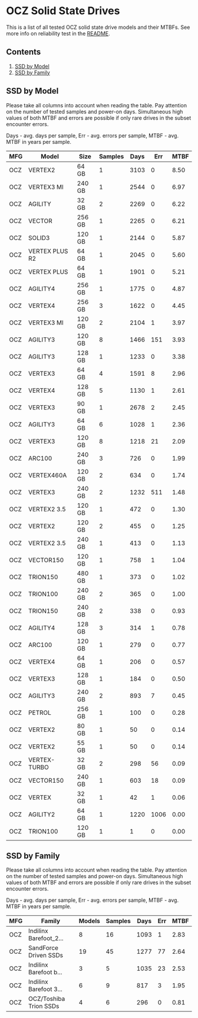 OCZ Solid State Drives
======================

This is a list of all tested OCZ solid state drive models and their MTBFs. See
more info on reliability test in the [README](https://github.com/bsdhw/SMART).

Contents
--------

1. [ SSD by Model  ](#ssd-by-model)
2. [ SSD by Family ](#ssd-by-family)

SSD by Model
------------

Please take all columns into account when reading the table. Pay attention on the
number of tested samples and power-on days. Simultaneous high values of both MTBF
and errors are possible if only rare drives in the subset encounter errors.

Days - avg. days per sample,
Err  - avg. errors per sample,
MTBF - avg. MTBF in years per sample.

| MFG       | Model              | Size   | Samples | Days  | Err   | MTBF |
|-----------|--------------------|--------|---------|-------|-------|------|
| OCZ       | VERTEX2            | 64 GB  | 1       | 3103  | 0     | 8.50   |
| OCZ       | VERTEX3 MI         | 240 GB | 1       | 2544  | 0     | 6.97   |
| OCZ       | AGILITY            | 32 GB  | 2       | 2269  | 0     | 6.22   |
| OCZ       | VECTOR             | 256 GB | 1       | 2265  | 0     | 6.21   |
| OCZ       | SOLID3             | 120 GB | 1       | 2144  | 0     | 5.87   |
| OCZ       | VERTEX PLUS R2     | 64 GB  | 1       | 2045  | 0     | 5.60   |
| OCZ       | VERTEX PLUS        | 64 GB  | 1       | 1901  | 0     | 5.21   |
| OCZ       | AGILITY4           | 256 GB | 1       | 1775  | 0     | 4.87   |
| OCZ       | VERTEX4            | 256 GB | 3       | 1622  | 0     | 4.45   |
| OCZ       | VERTEX3 MI         | 120 GB | 2       | 2104  | 1     | 3.97   |
| OCZ       | AGILITY3           | 120 GB | 8       | 1466  | 151   | 3.93   |
| OCZ       | AGILITY3           | 128 GB | 1       | 1233  | 0     | 3.38   |
| OCZ       | VERTEX3            | 64 GB  | 4       | 1591  | 8     | 2.96   |
| OCZ       | VERTEX4            | 128 GB | 5       | 1130  | 1     | 2.61   |
| OCZ       | VERTEX3            | 90 GB  | 1       | 2678  | 2     | 2.45   |
| OCZ       | AGILITY3           | 64 GB  | 6       | 1028  | 1     | 2.36   |
| OCZ       | VERTEX3            | 120 GB | 8       | 1218  | 21    | 2.09   |
| OCZ       | ARC100             | 240 GB | 3       | 726   | 0     | 1.99   |
| OCZ       | VERTEX460A         | 120 GB | 2       | 634   | 0     | 1.74   |
| OCZ       | VERTEX3            | 240 GB | 2       | 1232  | 511   | 1.48   |
| OCZ       | VERTEX2 3.5        | 120 GB | 1       | 472   | 0     | 1.30   |
| OCZ       | VERTEX2            | 120 GB | 2       | 455   | 0     | 1.25   |
| OCZ       | VERTEX2 3.5        | 240 GB | 1       | 413   | 0     | 1.13   |
| OCZ       | VECTOR150          | 120 GB | 1       | 758   | 1     | 1.04   |
| OCZ       | TRION150           | 480 GB | 1       | 373   | 0     | 1.02   |
| OCZ       | TRION100           | 240 GB | 2       | 365   | 0     | 1.00   |
| OCZ       | TRION150           | 240 GB | 2       | 338   | 0     | 0.93   |
| OCZ       | AGILITY4           | 128 GB | 3       | 314   | 1     | 0.78   |
| OCZ       | ARC100             | 120 GB | 1       | 279   | 0     | 0.77   |
| OCZ       | VERTEX4            | 64 GB  | 1       | 206   | 0     | 0.57   |
| OCZ       | VERTEX3            | 128 GB | 1       | 184   | 0     | 0.50   |
| OCZ       | AGILITY3           | 240 GB | 2       | 893   | 7     | 0.45   |
| OCZ       | PETROL             | 256 GB | 1       | 100   | 0     | 0.28   |
| OCZ       | VERTEX2            | 80 GB  | 1       | 50    | 0     | 0.14   |
| OCZ       | VERTEX2            | 55 GB  | 1       | 50    | 0     | 0.14   |
| OCZ       | VERTEX-TURBO       | 32 GB  | 2       | 298   | 56    | 0.09   |
| OCZ       | VECTOR150          | 240 GB | 1       | 603   | 18    | 0.09   |
| OCZ       | VERTEX             | 32 GB  | 1       | 42    | 1     | 0.06   |
| OCZ       | AGILITY2           | 64 GB  | 1       | 1220  | 1006  | 0.00   |
| OCZ       | TRION100           | 120 GB | 1       | 1     | 0     | 0.00   |

SSD by Family
-------------

Please take all columns into account when reading the table. Pay attention on the
number of tested samples and power-on days. Simultaneous high values of both MTBF
and errors are possible if only rare drives in the subset encounter errors.

Days - avg. days per sample,
Err  - avg. errors per sample,
MTBF - avg. MTBF in years per sample.

| MFG       | Family                 | Models | Samples | Days  | Err   | MTBF |
|-----------|------------------------|--------|---------|-------|-------|------|
| OCZ       | Indilinx Barefoot_2... | 8      | 16      | 1093  | 1     | 2.83   |
| OCZ       | SandForce Driven SSDs  | 19     | 45      | 1277  | 77    | 2.64   |
| OCZ       | Indilinx Barefoot b... | 3      | 5       | 1035  | 23    | 2.53   |
| OCZ       | Indilinx Barefoot 3... | 6      | 9       | 817   | 3     | 1.95   |
| OCZ       | OCZ/Toshiba Trion SSDs | 4      | 6       | 296   | 0     | 0.81   |
